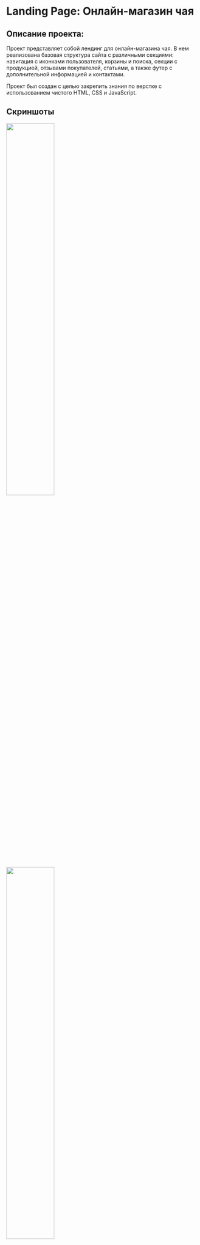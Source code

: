 # Landing Page: Онлайн-магазин чая

## Описание проекта:
Проект представляет собой лендинг для онлайн-магазина чая. В нем реализована базовая структура сайта с различными секциями: навигация с иконками пользователя, корзины и поиска, секции с продукцией, отзывами покупателей, статьями, а также футер с дополнительной информацией и контактами.

Проект был создан с целью закрепить знания по верстке с использованием чистого HTML, CSS и JavaScript.

## Скриншоты

<img src="https://github.com/user-attachments/assets/c43cb0f5-db08-49ad-8e5e-372c2c7c1d13" width="50%" />

<img src="https://github.com/user-attachments/assets/c87316e4-a5db-40a2-b99f-86dc78bb9541" width="50%" />

<img src="https://github.com/user-attachments/assets/dd2681a3-015f-425a-890c-5dd7aec60677" width="50%" />

---

## Стек технологий:
- HTML
- CSS
- JavaScript

## Установка и запуск проекта:
Для просмотра проекта достаточно открыть файл `index.html` в браузере. Запуск на сервере не требуется.
